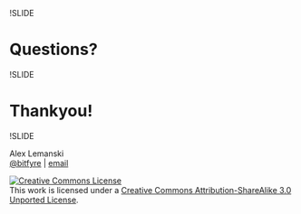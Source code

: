 !SLIDE

Questions?
==========

!SLIDE

Thankyou!
=========

!SLIDE

Alex Lemanski  
[@bitfyre](https://twitter.com/bitfyre) | [email](mailto:alex.lemanski@bitfyre.net)

<a rel="license" href="http://creativecommons.org/licenses/by-sa/3.0/"><img alt="Creative Commons License" style="border-width:0" src="http://i.creativecommons.org/l/by-sa/3.0/88x31.png" /></a><br />This work is licensed under a <a rel="license" href="http://creativecommons.org/licenses/by-sa/3.0/">Creative Commons Attribution-ShareAlike 3.0 Unported License</a>.
